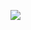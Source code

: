 ![](https://raw.githubusercontent.com/gabrielfernando01/basics_in_python/master/mat_dis/image/header.png)
